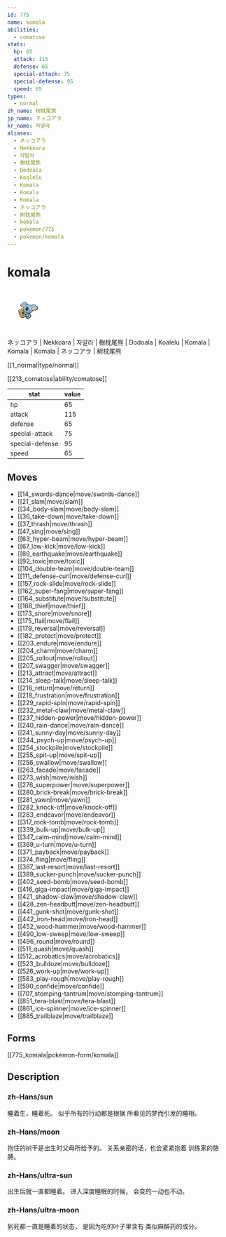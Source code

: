 ```yaml
---
id: 775
name: komala
abilities:
  - comatose
stats:
  hp: 65
  attack: 115
  defense: 65
  special-attack: 75
  special-defense: 95
  speed: 65
types:
  - normal
zh_name: 树枕尾熊
jp_name: ネッコアラ
kr_name: 자말라
aliases:
  - ネッコアラ
  - Nekkoara
  - 자말라
  - 樹枕尾熊
  - Dodoala
  - Koalelu
  - Komala
  - Komala
  - Komala
  - ネッコアラ
  - 树枕尾熊
  - komala
  - pokemon/775
  - pokemon/komala
---
```

# komala

![](https://raw.githubusercontent.com/PokeAPI/sprites/master/sprites/pokemon/775.png)

ネッコアラ | Nekkoara | 자말라 | 樹枕尾熊 | Dodoala | Koalelu | Komala | Komala | Komala | ネッコアラ | 树枕尾熊

[[1_normal|type/normal]]

[[213_comatose|ability/comatose]]

|stat|value|
|---|---|
|hp|65|
|attack|115|
|defense|65|
|special-attack|75|
|special-defense|95|
|speed|65|


## Moves

- [[14_swords-dance|move/swords-dance]]
- [[21_slam|move/slam]]
- [[34_body-slam|move/body-slam]]
- [[36_take-down|move/take-down]]
- [[37_thrash|move/thrash]]
- [[47_sing|move/sing]]
- [[63_hyper-beam|move/hyper-beam]]
- [[67_low-kick|move/low-kick]]
- [[89_earthquake|move/earthquake]]
- [[92_toxic|move/toxic]]
- [[104_double-team|move/double-team]]
- [[111_defense-curl|move/defense-curl]]
- [[157_rock-slide|move/rock-slide]]
- [[162_super-fang|move/super-fang]]
- [[164_substitute|move/substitute]]
- [[168_thief|move/thief]]
- [[173_snore|move/snore]]
- [[175_flail|move/flail]]
- [[179_reversal|move/reversal]]
- [[182_protect|move/protect]]
- [[203_endure|move/endure]]
- [[204_charm|move/charm]]
- [[205_rollout|move/rollout]]
- [[207_swagger|move/swagger]]
- [[213_attract|move/attract]]
- [[214_sleep-talk|move/sleep-talk]]
- [[216_return|move/return]]
- [[218_frustration|move/frustration]]
- [[229_rapid-spin|move/rapid-spin]]
- [[232_metal-claw|move/metal-claw]]
- [[237_hidden-power|move/hidden-power]]
- [[240_rain-dance|move/rain-dance]]
- [[241_sunny-day|move/sunny-day]]
- [[244_psych-up|move/psych-up]]
- [[254_stockpile|move/stockpile]]
- [[255_spit-up|move/spit-up]]
- [[256_swallow|move/swallow]]
- [[263_facade|move/facade]]
- [[273_wish|move/wish]]
- [[276_superpower|move/superpower]]
- [[280_brick-break|move/brick-break]]
- [[281_yawn|move/yawn]]
- [[282_knock-off|move/knock-off]]
- [[283_endeavor|move/endeavor]]
- [[317_rock-tomb|move/rock-tomb]]
- [[339_bulk-up|move/bulk-up]]
- [[347_calm-mind|move/calm-mind]]
- [[369_u-turn|move/u-turn]]
- [[371_payback|move/payback]]
- [[374_fling|move/fling]]
- [[387_last-resort|move/last-resort]]
- [[389_sucker-punch|move/sucker-punch]]
- [[402_seed-bomb|move/seed-bomb]]
- [[416_giga-impact|move/giga-impact]]
- [[421_shadow-claw|move/shadow-claw]]
- [[428_zen-headbutt|move/zen-headbutt]]
- [[441_gunk-shot|move/gunk-shot]]
- [[442_iron-head|move/iron-head]]
- [[452_wood-hammer|move/wood-hammer]]
- [[490_low-sweep|move/low-sweep]]
- [[496_round|move/round]]
- [[511_quash|move/quash]]
- [[512_acrobatics|move/acrobatics]]
- [[523_bulldoze|move/bulldoze]]
- [[526_work-up|move/work-up]]
- [[583_play-rough|move/play-rough]]
- [[590_confide|move/confide]]
- [[707_stomping-tantrum|move/stomping-tantrum]]
- [[851_tera-blast|move/tera-blast]]
- [[861_ice-spinner|move/ice-spinner]]
- [[885_trailblaze|move/trailblaze]]

## Forms



[[775_komala|pokemon-form/komala]]

## Description

### zh-Hans/sun

睡着生，睡着死。
似乎所有的行动都是根据
所看见的梦而引发的睡相。

### zh-Hans/moon

抱住的树干是出生时父母所给予的。
关系亲密的话，也会紧紧抱着
训练家的胳膊。

### zh-Hans/ultra-sun

出生后就一直都睡着。
进入深度睡眠的时候，
会变的一动也不动。

### zh-Hans/ultra-moon

到死都一直是睡着的状态，
是因为吃的叶子里含有
类似麻醉药的成分。

